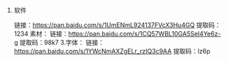 1. 软件

   链接：https://pan.baidu.com/s/1UmENmL924137FVcX3Hu4GQ
   提取码：1234
   素材：
   链接：https://pan.baidu.com/s/1CQ57WBL10GA5SeI4Ye6z-g 
   提取码：98k7 
   3.字体：
   链接：https://pan.baidu.com/s/1YWcNmAXZgELr_rzIQ3c9AA
   提取码：lz6p

